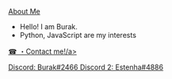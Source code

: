 <a href="https://github.com/BurakYs/">About Me</a>

- Hello! I am Burak.
- Python, JavaScript are my interests

<a href="https://discord.com">☎ ・Contact me!/a>


Discord: Burak#2466
Discord 2: Estenha#4886
